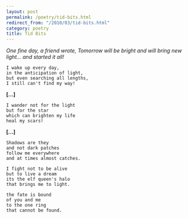 ```yaml
---
layout: post
permalink: /poetry/tid-bits.html
redirect_from: "/2010/03/tid-bits.html"
category: poetry
title: Tid Bits
---
```


_One fine day, a friend wrote, *Tomorrow will be bright and will bring new light...* and started it all!_

```
I wake up every day,
in the anticipation of light,
but even searching all lengths,
I still can't find my way!
```

**[...]**

```
I wander not for the light
but for the star
which can brighten my life
heal my scars!
```

**[...]**

```
Shadows are they
and not dark patches
follow me everywhere
and at times almost catches.

I fight not to be alive
but to live a dream
its the elf queen's halo
that brings me to light.

the fate is bound
of you and me
to the one ring
that cannot be found.
```
